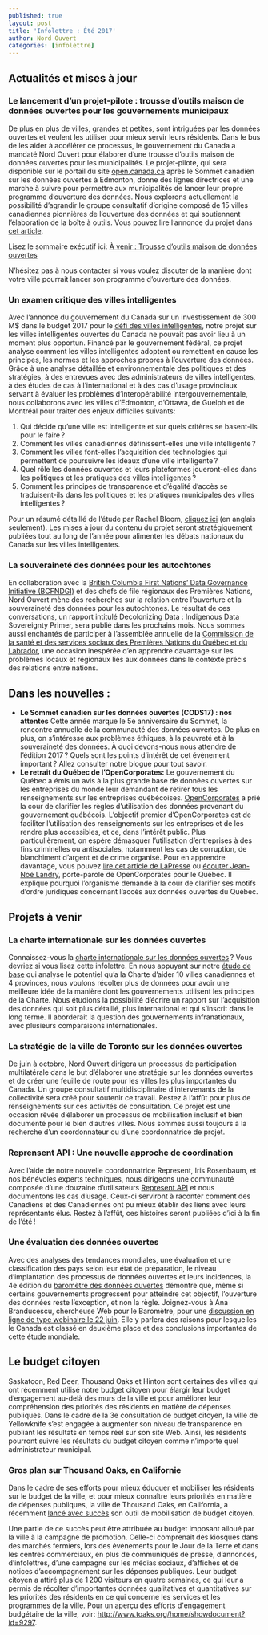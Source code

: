 ```yaml
---
published: true
layout: post
title: 'Infolettre : Été 2017'
author: Nord Ouvert
categories: [infolettre]
---
```


## Actualités et mises à jour

### Le lancement d’un projet-pilote : trousse d’outils maison de données ouvertes pour les gouvernements municipaux
De plus en plus de villes, grandes et petites, sont intriguées par les données ouvertes et veulent les utiliser pour mieux servir leurs résidents. Dans le bus de les aider à accélérer ce processus, le gouvernement du Canada a mandaté Nord Ouvert pour élaborer d’une trousse d’outils maison de données ouvertes pour les municipalités. Le projet-pilote, qui sera disponible sur le portail du site [open.canada.ca](http://ouvert.canada.ca/fr) après le Sommet canadien sur les données ouvertes à Edmonton, donne des lignes directrices et une marche à suivre pour permettre aux municipalités de lancer leur propre programme d’ouverture des données. Nous explorons actuellement la possibilité d’agrandir le groupe consultatif d’origine composé de 15 villes canadiennes pionnières de l’ouverture des données et qui soutiennent l’élaboration de la boîte à outils. Vous pouvez lire l’annonce du projet dans [cet article](http://ouvert.canada.ca/fr/blogue/lancement-dun-projet-pilote-trousse-doutils-maison-donnees-ouvertes-gouvernements-municipaux).

Lisez le sommaire exécutif ici: [À venir : Trousse d’outils maison de données ouvertes](http://ouvert.canada.ca/fr/blogue/a-venir-trousse-doutils-maison-donnees-ouvertes)

N’hésitez pas à nous contacter si vous voulez discuter de la manière dont votre ville pourrait lancer son programme d’ouverture des données.

### Un examen critique des villes intelligentes
Avec l’annonce du gouvernement du Canada sur un investissement de 300 M$ dans le budget 2017 pour le [défi des villes intelligentes](http://www.infrastructure.gc.ca/plan/cities-villes-fra.html), notre projet sur les villes intelligentes ouvertes du Canada ne pouvait pas avoir lieu à un moment plus opportun. Financé par le gouvernement fédéral, ce projet analyse comment les villes intelligentes adoptent ou remettent en cause les principes, les normes et les approches propres à l’ouverture des données. Grâce à une analyse détaillée et environnementale des politiques et des stratégies, à des entrevues avec des administrateurs de villes intelligentes, à des études de cas à l’international et à des cas d’usage provinciaux servant à évaluer les problèmes d’interopérabilité intergouvernementale, nous collaborons avec les villes d’Edmonton, d’Ottawa, de Guelph et de Montréal pour traiter des enjeux difficiles suivants:

1.    Qui décide qu’une ville est intelligente et sur quels critères se basent-ils pour le faire ?
2.    Comment les villes canadiennes définissent-elles une ville intelligente ?
3.    Comment les villes font-elles l’acquisition des technologies qui permettent de poursuivre les idéaux d’une ville intelligente ?
4.    Quel rôle les données ouvertes et leurs plateformes joueront-elles dans les politiques et les pratiques des villes intelligentes ?
5.    Comment les principes de transparence et d’égalité d’accès se traduisent-ils dans les politiques et les pratiques municipales des villes intelligentes ?

Pour un résumé détaillé de l’étude par Rachel Bloom, [cliquez ici](http://www.opennorth.ca/2017/04/01/open-smart-cities-in-canada.html) (en anglais seulement). Les mises à jour du contenu du projet seront stratégiquement publiées tout au long de l’année pour alimenter les débats nationaux du Canada sur les villes intelligentes.

### La souveraineté des données pour les autochtones
En collaboration avec la [British Columbia First Nations’ Data Governance Initiative (BCFNDGI)](http://www.bcfndgi.com/data-governance/) et des chefs de file régionaux des Premières Nations, Nord Ouvert mène des recherches sur la relation entre l’ouverture et la souveraineté des données pour les autochtones. Le résultat de ces conversations, un rapport intitulé Decolonizing Data : Indigenous Data Sovereignty Primer, sera publié dans les prochains mois. Nous sommes aussi enchantés de participer à l’assemblée annuelle de la [Commission de la santé et des services sociaux des Premières Nations du Québec et du Labrador](https://www.cssspnql.com/cssspnql), une occasion inespérée d’en apprendre davantage sur les problèmes locaux et régionaux liés aux données dans le contexte précis des relations entre nations.

## Dans les nouvelles :

* **Le Sommet canadien sur les données ouvertes (CODS17) : nos attentes** Cette année marque le 5e anniversaire du Sommet, la rencontre annuelle de la communauté des données ouvertes. De plus en plus, on s’intéresse aux problèmes éthiques, à la pauvreté et à la souveraineté des données. À quoi devons-nous nous attendre de l’édition 2017 ? Quels sont les points d’intérêt de cet évènement important ? Allez consulter notre blogue pour tout savoir.
* **Le retrait du Québec de l’OpenCorporates:** Le gouvernement du Québec a émis un avis à la plus grande base de données ouvertes sur les entreprises du monde leur demandant de retirer tous les renseignements sur les entreprises québécoises. [OpenCorporates](https://opencorporates.com/ ) a prié la cour de clarifier les règles d’utilisation des données provenant du gouvernement québécois. L’objectif premier d’OpenCorporates est de faciliter l’utilisation des renseignements sur les entreprises et de les rendre plus accessibles, et ce, dans l’intérêt public. Plus particulièrement, on espère démasquer l’utilisation d’entreprises à des fins criminelles ou antisociales, notamment les cas de corruption, de blanchiment d’argent et de crime organisé. Pour en apprendre davantage, vous pouvez [lire cet article de LaPresse](http://plus.lapresse.ca/screens/76bba516-71ed-4b03-a17b-d02d68a7a200%7CABTNjN6-D~P_.html) ou [écouter Jean-Noé Landry](http://www.cbc.ca/player/play/920478275970), porte-parole de OpenCorporates pour le Québec. Il explique pourquoi l’organisme demande à la cour de clarifier ses motifs d’ordre juridiques concernant l’accès aux données ouvertes du Québec.

## Projets à venir

### La charte internationale sur les données ouvertes
Connaissez-vous la [charte internationale sur les données ouvertes](http://opendatacharter.net/ ) ? Vous devriez si vous lisez cette infolettre. En nous appuyant sur notre [étude de base](http://www.opennorth.ca/2017/01/30/final-report-aligning-canadian-open-data-programs-with-international-best-practices.html) qui analyse le potentiel qu’a la Charte d’aider 10 villes canadiennes et 4 provinces, nous voulons récolter plus de données pour avoir une meilleure idée de la manière dont les gouvernements utilisent les principes de la Charte. Nous étudions la possibilité d’écrire un rapport sur l’acquisition des données qui soit plus détaillé, plus international et qui s’inscrit dans le long terme. Il aborderait la question des gouvernements infranationaux, avec plusieurs comparaisons internationales.

### La stratégie de la ville de Toronto sur les données ouvertes
De juin à octobre, Nord Ouvert dirigera un processus de participation multilatérale dans le but d’élaborer une stratégie sur les données ouvertes et de créer une feuille de route pour les villes les plus importantes du Canada. Un groupe consultatif multidisciplinaire d’intervenants de la collectivité sera créé pour soutenir ce travail. Restez à l’affût pour plus de renseignements sur ces activités de consultation. Ce projet est une occasion rêvée d’élaborer un processus de mobilisation inclusif et bien documenté pour le bien d’autres villes. Nous sommes aussi toujours à la recherche d’un coordonnateur ou d’une coordonnatrice de projet.

### Reprensent API : Une nouvelle approche de coordination
Avec l’aide de notre nouvelle coordonnatrice Represent, Iris Rosenbaum, et nos bénévoles experts techniques, nous dirigeons une communauté composée d’une douzaine d’utilisateurs [Represent API](https://represent.opennorth.ca/) et nous documentons les cas d’usage. Ceux-ci serviront à raconter comment des Canadiens et des Canadiennes ont pu mieux établir des liens avec leurs représentants élus. Restez à l’affût, ces histoires seront publiées d’ici à la fin de l’été !

### Une évaluation des données ouvertes
Avec des analyses des tendances mondiales, une évaluation et une classification des pays selon leur état de préparation, le niveau d’implantation des processus de données ouvertes et leurs incidences, la 4e édition du [baromètre des données ouvertes](http://opendatabarometer.org/?_year=2016&indicator=ODB) démontre que, même si certains gouvernements progressent pour atteindre cet objectif, l’ouverture des données reste l’exception, et non la règle. Joignez-vous à Ana Branducescu, chercheuse Web pour le Baromètre, pour une [discussion en ligne de type webinaire le 22 juin](https://www.eventbrite.ca/e/open-data-barometer-report-and-the-state-of-open-data-in-canada-registration-34988759321). Elle y parlera des raisons pour lesquelles le Canada est classé en deuxième place et des conclusions importantes de cette étude mondiale.

## Le budget citoyen
Saskatoon, Red Deer, Thousand Oaks et Hinton sont certaines des villes qui ont récemment utilisé notre budget citoyen pour élargir leur budget d’engagement au-delà des murs de la ville et pour améliorer leur compréhension des priorités des résidents en matière de dépenses publiques. Dans le cadre de la 3e consultation de budget citoyen, la ville de Yellowknife s’est engagée à augmenter son niveau de transparence en publiant les résultats en temps réel sur son site Web. Ainsi, les résidents pourront suivre les résultats du budget citoyen comme n’importe quel administrateur municipal.

### Gros plan sur Thousand Oaks, en Californie
Dans le cadre de ses efforts pour mieux éduquer et mobiliser les résidents sur le budget de la ville, et pour mieux connaître leurs priorités en matière de dépenses publiques, la ville de Thousand Oaks, en California, a récemment [lancé avec succès](http://www.toaks.org/home/showdocument?id=9297) son outil de mobilisation de budget citoyen.

Une partie de ce succès peut être attribuée au budget imposant alloué par la ville à la campagne de promotion. Celle-ci comprenait des kiosques dans des marchés fermiers, lors des évènements pour le Jour de la Terre et dans les centres commerciaux, en plus de communiqués de presse, d’annonces, d’infolettres, d’une campagne sur les médias sociaux, d’affiches et de notices d’accompagnement sur les dépenses publiques. Leur budget citoyen a attiré plus de 1 200 visiteurs en quatre semaines, ce qui leur a permis de récolter d’importantes données qualitatives et quantitatives sur les priorités des résidents en ce qui concerne les services et les programmes de la ville. Pour un aperçu des efforts d'engagement budgétaire de la ville, voir: http://www.toaks.org/home/showdocument?id=9297.
